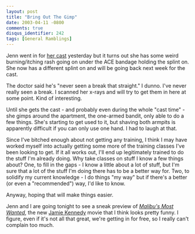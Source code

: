 ```yaml
---
layout: post
title: "Bring Out The Gimp"
date: 2003-04-11 -0800
comments: true
disqus_identifier: 242
tags: [General Ramblings]
---
```

Jenn went in for [her
cast](/archive/2003/04/07/dinner-at-walgreens.aspx) yesterday but it
turns out she has some weird burning/itching rash going on under the ACE
bandage holding the splint on. She now has a different splint on and
will be going back next week for the cast.
 
 The doctor said he's "never seen a break that straight." I dunno. I've
never really seen a break. I scanned her x-rays and will try to get them
in here at some point. Kind of interesting.
 
 Until she gets the cast - and probably even during the whole "cast
time" - she gimps around the apartment, the one-armed bandit, only able
to do a few things. She's starting to get used to it, but shaving both
armpits is apparently difficult if you can only use one hand. I had to
laugh at that.
 
 Since I've bitched enough about not getting any training, I think I may
have worked myself into actually getting some more of the training
classes I've been looking to get. If it all works out, I'll end up
legitimately trained to do the stuff I'm already doing. Why take classes
on stuff I know a few things about? One, to fill in the gaps - I know a
little about a lot of stuff, but I'm sure that a lot of the stuff I'm
doing there has to be a better way for. Two, to solidify my current
knowledge - I do things "my way" but if there's a better (or even a
"recommended") way, I'd like to know.
 
 Anyway, hoping that will make things easier.
 
 Jenn and I are going tonight to see a sneak preview of [*Malibu's Most
Wanted*](http://us.imdb.com/Title?0328099), the new [Jamie
Kennedy](http://us.imdb.com/Name?Kennedy,%20Jamie) movie that I think
looks pretty funny. I figure, even if it's not all that great, we're
getting in for free, so I really can't complain too much.
